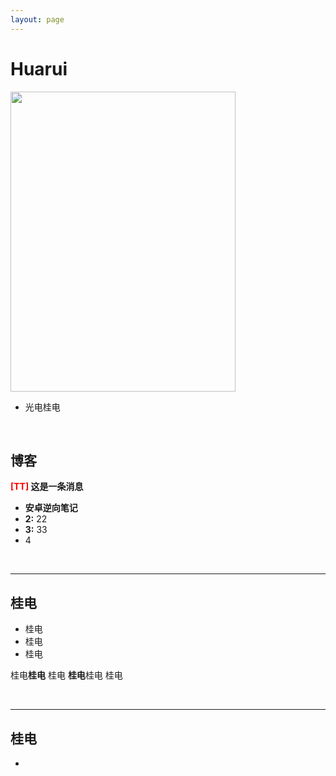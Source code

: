 ```yaml
---
layout: page
---
```


# Huarui

<img src="https://54huarui.github.io/caihanlin.png" class="floatpic" width="360" height="480">

- 光电桂电
<br>

## 博客

**<font color='red'>[TT]</font> 这是一条消息**

- **安卓逆向笔记**
- **2:** 22
- **3:** 33
- 4

<br>

---

## 桂电

- 桂电
- 桂电
- 桂电

桂电**桂电** 桂电 **桂电**桂电 桂电

<br>

---

## 桂电

- 
